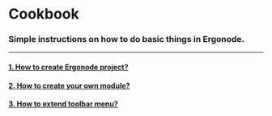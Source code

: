# Cookbook

###  Simple instructions on how to do basic things in Ergonode.
---

#### [1. How to create Ergonode project?][doc-new-project]
#### [2. How to create your own module?][doc-new-module]
#### [3. How to extend toolbar menu?][doc-new-extend-menu]


[doc-new-project]: frontend/cookbook/new_project
[doc-new-module]: frontend/cookbook/new_module
[doc-new-extend-menu]: frontend/cookbook/extend_toolbar_menu
